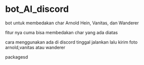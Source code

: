 # bot_AI_discord
bot untuk membedakan char Arnold Hein, Vanitas, dan Wanderer

fitur nya cuma bisa membedakan char yang ada diatas 

cara menggunakan ada di discord tinggal jalankan lalu kirim foto arnold,vanitas atau wanderer

packagesd
